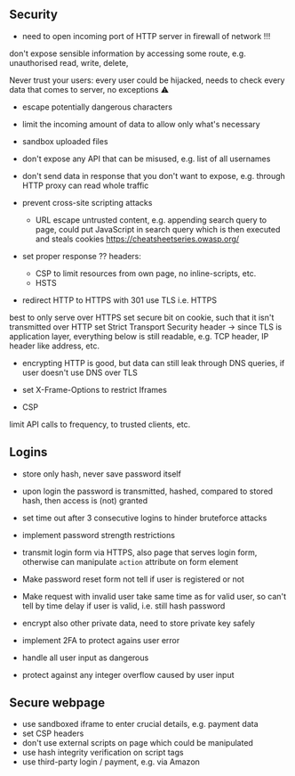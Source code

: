 <!-- ToDo: Finish -->

## Security

- need to open incoming port of HTTP server in firewall of network !!!

don't expose sensible information by accessing some route, e.g. unauthorised read, write, delete,

Never trust your users: every user could be hijacked, needs to check every data that comes to server, no exceptions ⚠️


- escape potentially dangerous characters
- limit the incoming amount of data to allow only what's necessary
- sandbox uploaded files

- don't expose any API that can be misused, e.g. list of all usernames
- don't send data in response that you don't want to expose, e.g. through HTTP proxy can read whole traffic
- prevent cross-site scripting attacks
  - URL escape untrusted content, e.g. appending search query to page, could put JavaScript in search query which is then executed and steals cookies
  https://cheatsheetseries.owasp.org/

- set proper response ?? headers:
  - CSP to limit resources from own page, no inline-scripts, etc.
  - HSTS

- redirect HTTP to HTTPS with 301
use TLS i.e. HTTPS

best to only serve over HTTPS
set secure bit on cookie, such that it isn't transmitted over HTTP
set Strict Transport Security header
-> since TLS is application layer, everything below is still readable, e.g. TCP header, IP header like address, etc.

- encrypting HTTP is good, but data can still leak through DNS queries, if user doesn't use DNS over TLS

- set X-Frame-Options to restrict Iframes
- CSP

limit API calls to frequency, to trusted clients, etc.

## Logins

- store only hash, never save password itself
- upon login the password is transmitted, hashed, compared to stored hash, then access is (not) granted
- set time out after 3 consecutive logins to hinder bruteforce attacks
- implement password strength restrictions
- transmit login form via HTTPS, also page that serves login form, otherwise can manipulate `action` attribute on form element
- Make password reset form not tell if user is registered or not
- Make request with invalid user take same time as for valid user, so can't tell by time delay if user is valid, i.e. still hash password
- encrypt also other private data, need to store private key safely



- implement 2FA to protect agains user error

- handle all user input as dangerous
- protect against any integer overflow caused by user input


## Secure webpage

- use sandboxed iframe to enter crucial details, e.g. payment data
- set CSP headers
- don't use external scripts on page which could be manipulated
- use hash integrity verification on script tags
- use third-party login / payment, e.g. via Amazon